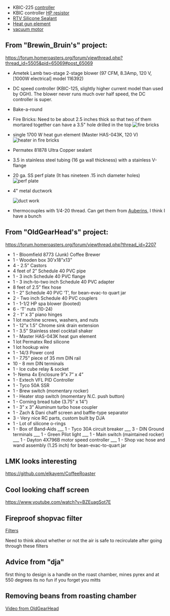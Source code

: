  - KBIC-225 [controller](https://www.ebay.com/itm/KBIC-SOILD-STATE-VARIABLE-SPEED-DC-MOTOR-CONTROL-KBIC-22S-30-DAY-WARRANTY/181192621391)
 - KBIC controller [HP resistor](https://www.amazon.com/gp/product/B007YA2SJ0/ref=ox_sc_act_title_1?smid=AYJQB4BLLY87P&psc=1)
 - [RTV Silicone Sealant](https://www.zoro.com/i/G2802633/)
 - [Heat gun element](https://www.zoro.com/i/G0394895/)
 - [vacuum motor](https://www.zoro.com/i/G0986632/)

## From "Brewin_Bruin's" project:
https://forum.homeroasters.org/forum/viewthread.php?thread_id=5505&pid=65069#post_65069

 - Ametek Lamb two-stage 2-stage blower (97 CFM, 8.3Amp, 120 V, [1000W electrical] model 116392)
 - DC speed controller (KBIC-125, slightly higher current model than used by OGH). The blower never runs much over half speed, the DC controller is super.
 - Bake-a-round 
 - Fire Bricks: Need to be about 2.5 inches thick so that two of them mortared together can have a 3.5" hole drilled in the top
    ![fire bricks](firebricks.gif)
 - single 1700 W heat gun element (Master HAS-043K, 120 V)
     ![heater in fire bricks](firebricks-with-heater.gif)
 - Permatex 81878 Ultra Copper sealant
 - 3.5 in stainless steel tubing (16 ga wall thickness) with a stainless V-flange
 - 20 ga. SS perf plate (It has nineteen .15 inch diameter holes)
     ![perf plate](perf_plate.jpg)
 - 4" metal ductwork
 
     ![duct work](duct-work.gif)
 - thermocouples with 1/4-20 thread.  Can get them from [Auberins](https://www.auberins.com/index.php?main_page=index&cPath=3), I think I have a bunch 
 
## From "OldGearHead's" project:
https://forum.homeroasters.org/forum/viewthread.php?thread_id=2207
+ 1 - Bloomfield 8773 (Junk) Coffee Brewer
+ 1 - Wooden box 30’x18”x13”
+ 4 - 2.5” Castors
+ 4 feet of 2” Schedule 40 PVC pipe
+ 1 - 3 inch Schedule 40 PVC flange
+ 1 - 3 inch-to-two inch Schedule 40 PVC adapter
+ 8 feet of 2.5” flex hose
+ 1 - 2” Schedule 40 PVC ‘T’, for bean-evac-to quart jar
+ 2 - Two inch Schedule 40 PVC couplers
+ 1 - 1-1/2 HP spa blower (booted)
+ 6 - ‘T’ nuts (10-24)
+ 2 - 1” x 3” piano hinges
+ 1 lot machine screws, washers, and nuts
+ 1 - 12”x 1.5” Chrome sink drain extension
+ 1 - 3.5” Stainless steel cocktail shaker
+ 1 - Master HAS-043K heat gun element
+ 1 lot Permatex Red silicone
+ 1 lot hookup wire
+ 1 - 14/3 Power cord
+ 1 - 7.75” piece of 35 mm DIN rail
+ 10 - 8 mm DIN terminals
+ 1 - Ice cube relay & socket
+ 1- Nema 4x Enclosure 9”x 7” x 4”
+ 1 - Extech VFL PID Controller
+ 1 - Tyco 50A SSR
+ 1 - Brew switch (momentary rocker)
+ 1 - Heater stop switch (momentary N.C. push button)
+ 1 - Corning bread tube (3.75” x 14”)
+ 1 - 3” x 3” Aluminum turbo hose coupler
+ 1 - Zach & Dani chaff screen and baffle-type separator
+ 3 - Very nice RC parts, custom built by DJA
+ 1 - Lot of silicone o-rings
+ 1 - Box of Band-Aids
___ 1 - Tyco 30A circuit breaker
___ 3 - DIN Ground terminals
___ 1 - Green Pilot light
___ 1 - Main switch (maintained rocker)
___ 1 - Dayton 4X796B motor speed controller
___ 1 - Shop vac hose and wand assembly (1.25 inch) for bean-evac-to-quart jar
 
## LMK looks interesting
https://github.com/elkayem/CoffeeRoaster

## Cool looking chaff screen
https://www.youtube.com/watch?v=BZEuagSot7E

## Fireproof shopvac filter
[Filters](https://www.amazon.com/dp/B083W6564Q/ref=cm_sw_em_r_mt_dp_U_UTFvEbEZHSGZH)

Need to think about whether or not the air is safe to recirculate after going through these filters

## Advice from "dja"
first thing to design is a handle on the roast chamber, mines pyrex and at 550 degrees its no fun if you forget you mitts

## Removing beans from roasting chamber
[Video from OldGearHead](https://www.youtube.com/watch?v=uDQoVGO9Ac4)

